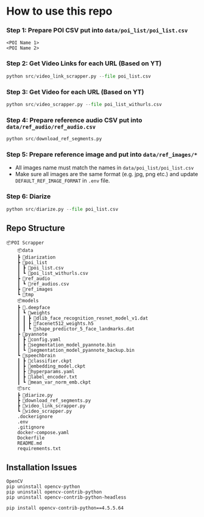 # How to use this repo

### Step 1: Prepare POI CSV put into `data/poi_list/poi_list.csv`
```
<POI Name 1>
<POI Name 2>
```

### Step 2: Get Video Links for each URL (Based on YT)
```python
python src/video_link_scrapper.py --file poi_list.csv
```

### Step 3: Get Video for each URL (Based on YT)
```python
python src/video_scrapper.py --file poi_list_withurls.csv
```

### Step 4: Prepare reference audio CSV put into `data/ref_audio/ref_audio.csv`
```python
python src/download_ref_segments.py
```

### Step 5: Prepare reference image and put into `data/ref_images/*`
- All images name must match the names in `data/poi_list/poi_list.csv`
- Make sure all images are the same format (e.g. jpg, png etc.) and update `DEFAULT_REF_IMAGE_FORMAT` in `.env` file.


### Step 6: Diarize
```python
python src/diarize.py --file poi_list.csv
```

## Repo Structure

```
📦POI Scrapper
    📦data
    ┣ 📂diarization
    ┣ 📂poi_list
    ┃ ┣ 📜poi_list.csv
    ┃ ┗ 📜poi_list_withurls.csv
    ┣ 📂ref_audio
    ┃ ┗ 📜ref_audios.csv
    ┣ 📂ref_images
    ┗ 📂tmp
    📦models
    ┣ 📂.deepface
    ┃ ┗ 📂weights
    ┃ ┃ ┣ 📜dlib_face_recognition_resnet_model_v1.dat
    ┃ ┃ ┣ 📜facenet512_weights.h5
    ┃ ┃ ┗ 📜shape_predictor_5_face_landmarks.dat
    ┣ 📂pyannote
    ┃ ┣ 📜config.yaml
    ┃ ┣ 📜segmentation_model_pyannote.bin
    ┃ ┗ 📜segmentation_model_pyannote_backup.bin
    ┗ 📂speechbrain
    ┃ ┣ 📜classifier.ckpt
    ┃ ┣ 📜embedding_model.ckpt
    ┃ ┣ 📜hyperparams.yaml
    ┃ ┣ 📜label_encoder.txt
    ┃ ┗ 📜mean_var_norm_emb.ckpt
    📦src
    ┣ 📜diarize.py
    ┣ 📜download_ref_segments.py
    ┣ 📜video_link_scrapper.py
    ┗ 📜video_scrapper.py
    .dockerignore
    .env
    .gitignore
    docker-compose.yaml
    Dockerfile
    README.md
    requirements.txt
```

## Installation Issues 
```
OpenCV
pip uninstall opencv-python
pip uninstall opencv-contrib-python
pip uninstall opencv-contrib-python-headless

pip install opencv-contrib-python==4.5.5.64
```